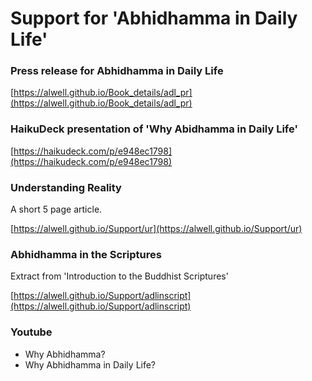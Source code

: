 # Support for 'Abhidhamma in Daily Life'

### Press release for Abhidhamma in Daily Life
[https://alwell.github.io/Book_details/adl_pr](https://alwell.github.io/Book_details/adl_pr)

### HaikuDeck presentation of 'Why Abidhamma in Daily Life'

[https://haikudeck.com/p/e948ec1798](https://haikudeck.com/p/e948ec1798)

### Understanding Reality

A short 5 page article.

[https://alwell.github.io/Support/ur](https://alwell.github.io/Support/ur)


### Abhidhamma in the Scriptures
Extract from 'Introduction to the Buddhist Scriptures'

[https://alwell.github.io/Support/adlinscript](https://alwell.github.io/Support/adlinscript)

### Youtube

- Why Abhidhamma?
- Why Abhidhamma in Daily Life?

